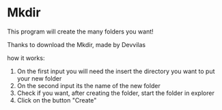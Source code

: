 # Mkdir
 This program will create the many folders you want!


 Thanks to download the Mkdir, made by Devvilas


 how it works:
 1. On the first input you will need the insert the directory you want to put your new folder
 2. On the second input its the name of the new folder
 3. Check if you want, after creating the folder, start the folder in explorer
 4. Click on the button "Create"
